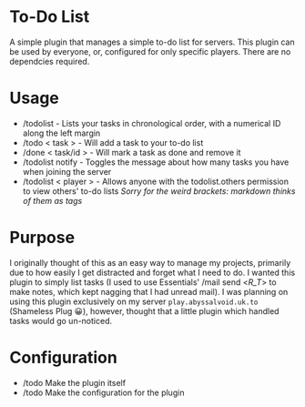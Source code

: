 # To-Do List
A simple plugin that manages a simple to-do list for servers. This plugin can be used by everyone, or, configured for only specific players. There are no dependcies required.
# Usage
- /todolist - Lists your tasks in chronological order, with a numerical ID along the left margin
- /todo < task > - Will add a task to your to-do list
- /done < task/id > - Will mark a task as done and remove it
- /todolist notify - Toggles the message about how many tasks you have when joining the server
- /todolist < player > - Allows anyone with the todolist.others permission to view others' to-do lists
*Sorry for the weird brackets: markdown thinks of them as tags*
# Purpose
I originally thought of this as an easy way to manage my projects, primarily due to how easily I get distracted and forget what I need to do. I wanted this plugin to simply list tasks (I used to use Essentials' /mail send <_R_T_> to make notes, which kept nagging that I had unread mail). I was planning on using this plugin exclusively on my server `play.abyssalvoid.uk.to` (Shameless Plug 😀), however, thought that a little plugin which handled tasks would go un-noticed.
# Configuration
- /todo Make the plugin itself
- /todo Make the configuration for the plugin
